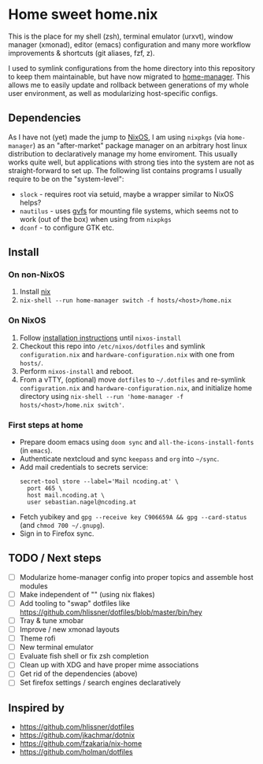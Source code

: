 # Home sweet home.nix

This is the place for my shell (zsh), terminal emulator (urxvt), window manager
(xmonad), editor (emacs) configuration and many more workflow improvements &
shortcuts (git aliases, fzf, z).

I used to symlink configurations from the home directory into this repository to
keep them maintainable, but have now migrated to
[home-manager](https://github.com/nix-community/home-manager). This allows me to
easily update and rollback between generations of my whole user environment, as
well as modularizing host-specific configs.

## Dependencies

As I have not (yet) made the jump to [NixOS](https://nixos.org), I am using
`nixpkgs` (via `home-manager`) as an "after-market" package manager on an
arbitrary host linux distribution to declaratively manage my home enviroment.
This usually works quite well, but applications with strong ties into the system
are not as straight-forward to set up. The following list contains programs I
usually require to be on the "system-level":

* `slock` - requires root via setuid, maybe a wrapper similar to NixOS helps?
* `nautilus` - uses
  [gvfs](https://wiki.archlinux.org/index.php/File_manager_functionality#Mounting)
  for mounting file systems, which seems not to work (out of the box) when using
  from `nixpkgs`
* `dconf` - to configure GTK etc.

## Install

### On non-NixOS

1. Install [nix](https://nixos.org/download.html)
2. `nix-shell --run home-manager switch -f hosts/<host>/home.nix`

### On NixOS

1. Follow [installation instructions](https://nixos.org/manual/nixos/stable/index.html#sec-installation-installing) until `nixos-install`
2. Checkout this repo into `/etc/nixos/dotfiles` and symlink `configuration.nix`
   and `hardware-configuration.nix` with one from `hosts/`.
3. Perform `nixos-install` and reboot.
4. From a vTTY, (optional) move `dotfiles` to `~/.dotfiles` and re-symlink
   `configuration.nix` and `hardware-configuration.nix`, and initialize home
   directory using `nix-shell --run 'home-manager -f hosts/<host>/home.nix switch'`.

### First steps at home

- Prepare doom emacs using `doom sync` and `all-the-icons-install-fonts` (in `emacs`).
- Authenticate nextcloud and sync `keepass` and `org` into `~/sync`.
- Add mail credentials to secrets service:
  ```
  secret-tool store --label='Mail ncoding.at' \
    port 465 \
    host mail.ncoding.at \
    user sebastian.nagel@ncoding.at
  ```
- Fetch yubikey and `gpg --receive key C906659A && gpg --card-status` (and `chmod 700 ~/.gnupg`).
- Sign in to Firefox sync.

## TODO / Next steps

- [ ] Modularize home-manager config into proper topics and assemble host modules
- [ ] Make independent of "<nixpkgs>" (using nix flakes)
- [ ] Add tooling to "swap" dotfiles like https://github.com/hlissner/dotfiles/blob/master/bin/hey
- [ ] Tray & tune xmobar
- [ ] Improve / new xmonad layouts
- [ ] Theme rofi
- [ ] New terminal emulator
- [ ] Evaluate fish shell or fix zsh completion
- [ ] Clean up with XDG and have proper mime associations
- [ ] Get rid of the dependencies (above)
- [ ] Set firefox settings / search engines declaratively

## Inspired by

- https://github.com/hlissner/dotfiles
- https://github.com/jkachmar/dotnix
- https://github.com/fzakaria/nix-home
- https://github.com/holman/dotfiles
